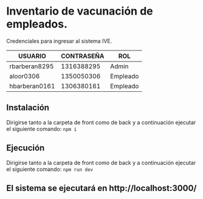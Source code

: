 
# Inventario de vacunación de empleados.

Credenciales para ingresar al sistema IVE.


|USUARIO|CONTRASEÑA | ROL |  
|---|---|---|  
|rbarberan8295 |1316388295 | Admin|  
|aloor0306 | 1350050306 |Empleado|  
|hbarberan0161 | 1306380161 |Empleado|  

## Instalación

Dirigirse tanto a la carpeta de front como de back y a continuación ejecutar el siguiente comando:
`npm i` 

## Ejecución

Dirigirse tanto a la carpeta de front como de back y a continuación ejecutar el siguiente comando:
`npm run dev`

## El sistema se ejecutará en http://localhost:3000/

